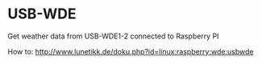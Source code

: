 # USB-WDE
Get weather data from USB-WDE1-2 connected to Raspberry PI

How to: http://www.lunetikk.de/doku.php?id=linux:raspberry:wde:usbwde
